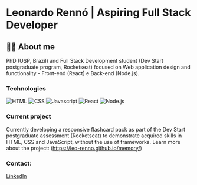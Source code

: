 # Leonardo Rennó | Aspiring Full Stack Developer 
## 🏳️‍🌈 About me
PhD (USP, Brazil) and Full Stack Development student (Dev Start postgraduate program, Rocketseat) focused on Web application design and functionality - Front-end (React) e Back-end (Node.js).
### Technologies

![HTML](https://img.shields.io/badge/-HTML-000?style=flat&logo=html5)
![CSS](https://img.shields.io/badge/-CSS-000?style=flat&logo=css)
![Javascript](https://img.shields.io/badge/-Javascript-000?style=flat&logo=javascript)
![React](https://img.shields.io/badge/-React-000?style=flat&logo=react)
![Node.js](https://img.shields.io/badge/-Node.js-000?style=flat&logo=node.js)

### Current project
Currently developing a responsive flashcard pack as part of the Dev Start postgraduate assessment (Rocketseat) to demonstrate acquired skills in HTML, CSS and JavaScript, without the use of frameworks. Learn more about the project:
(https://leo-renno.github.io/memory/)

### Contact:
[LinkedIn](https://www.linkedin.com/in/leorenno/)
